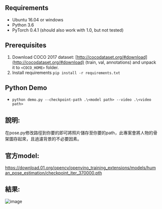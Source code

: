 ## Requirements

* Ubuntu 16.04 or windows
* Python 3.6
* PyTorch 0.4.1 (should also work with 1.0, but not tested)

## Prerequisites

1. Download COCO 2017 dataset: [http://cocodataset.org/#download](http://cocodataset.org/#download) (train, val, annotations) and unpack it to `<COCO_HOME>` folder.
2. Install requirements `pip install -r requirements.txt`

## Python Demo <a name="python-demo"/>

* `python demo.py --checkpoint-path .\<model path> --video .\<video path>`


## 說明:
在pose.py修改路徑到你要的即可將照片儲存至你要的path，此專案會將人物的骨架圖存起來，且過濾背景的不必要因素。

## 官方model:
https://download.01.org/opencv/openvino_training_extensions/models/human_pose_estimation/checkpoint_iter_370000.pth

## 結果:
![image](https://user-images.githubusercontent.com/65394145/174431727-6935d449-5c25-4474-b73f-533670613cb2.png)

